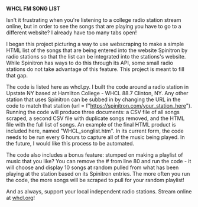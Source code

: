 <b>WHCL FM SONG LIST</b>

Isn't it frustrating when you're listening to a college radio station stream online, but in order to see the songs that are playing you have to go to a different website? I already have too many tabs open!

I began this project picturing a way to use webscraping to make a simple HTML list of the songs that are being entered into the website Spinitron by radio stations so that the list can be integrated into the stations's website. While Spinitron has ways to do this through its API, some small radio stations do not take advantage of this feature. This project is meant to fill that gap.

The code is listed here as whcl.py. I built the code around a radio station in Upstate NY based at Hamilton College - WHCL 88.7 Clinton, NY. Any other station that uses Spinitron can be subbed in by changing the URL in the code to match that station (url = f"https://spinitron.com/your_station_here"). Running the code will produce three documents: a CSV file of all songs scraped, a second CSV file with duplicate songs removed, and the HTML file with the full list of songs. An example of the final HTML product is included here, named "WHCL_songlist.htm". In its current form, the code needs to be run every 6 hours to capture all of the music being played. In the future, I would like this process to be automated.

The code also includes a bonus feature: stumped on making a playlist of music that you like? You can remove the # from line 80 and run the code - it will choose and display 10 songs at random pulled from what has been playing at the station based on its Spinitron entries. The more often you run the code, the more songs will be scraped to pull for your random playlist!

And as always, support your local independent radio stations. Stream online at <a href="https://www.whcl.org">whcl.org</a>!
